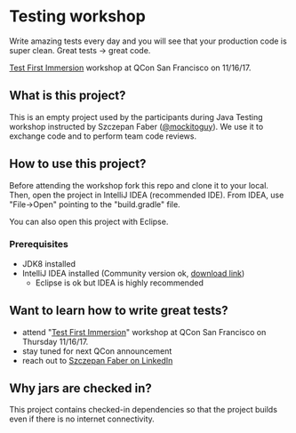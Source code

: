 # Testing workshop

Write amazing tests every day and you will see that your production code is super clean.
Great tests -> great code.

[Test First Immersion](https://qconsf.com/sf2017/workshop/test-first-immersion-workshop-java) workshop at QCon San Francisco on 11/16/17.

## What is this project?

This is an empty project used by the participants during Java Testing workshop instructed by Szczepan Faber ([@mockitoguy](https://github.com/mockitoguy)).
We use it to exchange code and to perform team code reviews.

## How to use this project?

Before attending the workshop fork this repo and clone it to your local.
Then, open the project in IntelliJ IDEA (recommended IDE).
From IDEA, use "File->Open" pointing to the "build.gradle" file.

You can also open this project with Eclipse.

### Prerequisites

- JDK8 installed
- IntelliJ IDEA installed (Community version ok, [download link](https://www.jetbrains.com/idea/download/index.html))
    - Eclipse is ok but IDEA is highly recommended

## Want to learn how to write great tests?

- attend "[Test First Immersion](https://qconsf.com/sf2017/workshop/test-first-immersion-workshop-java)" workshop at QCon San Francisco on Thursday 11/16/17.
- stay tuned for next QCon announcement
- reach out to [Szczepan Faber on LinkedIn](https://www.linkedin.com/in/mockitoguy)

## Why jars are checked in?

This project contains checked-in dependencies so that the project builds even if there is no internet connectivity.